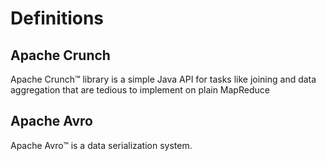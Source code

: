 # Definitions

## Apache Crunch
Apache Crunch™ library is a simple Java API for tasks like joining and data aggregation that are tedious to implement on plain MapReduce

## Apache Avro
Apache Avro™ is a data serialization system.
